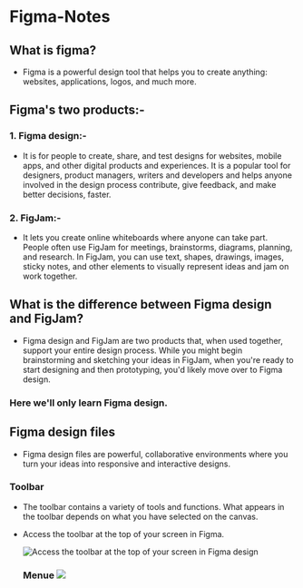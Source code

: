 # Figma-Notes

## What is figma?
- Figma is a powerful design tool that helps you to create anything: websites, applications, logos, and much more.

## Figma's two products:-
### 1. Figma design:-
   - It is for people to create, share, and test designs for websites, mobile apps, and other digital products and experiences. It is a popular tool for designers, product managers, writers and developers and helps anyone involved in the design process contribute, give feedback, and make better decisions, faster.

### 2. FigJam:-
   - It lets you create online whiteboards where anyone can take part. People often use FigJam for meetings, brainstorms, diagrams, planning, and research. In FigJam, you can use text, shapes, drawings, images, sticky notes, and other elements to visually represent ideas and jam on work together.

## What is the difference between Figma design and FigJam?
- Figma design and FigJam are two products that, when used together, support your entire design process. While you might begin brainstorming and sketching your ideas in FigJam, when you're ready to start designing and then prototyping, you'd likely move over to Figma design.

### Here we'll only learn Figma design.

## Figma design files
  - Figma design files are powerful, collaborative environments where you turn your ideas into responsive and interactive designs.

### Toolbar
  - The toolbar contains a variety of tools and functions. What appears in the toolbar depends on what you have selected on the canvas.
  - Access the toolbar at the top of your screen in Figma.

    ![Access the toolbar at the top of your screen in Figma design](https://help.figma.com/hc/article_attachments/7006828857623)

    ### Menue ![](https://theme.zdassets.com/theme_assets/9325143/d821828a28a7fecc40d85eb86a3cf383263083a3.svg)
